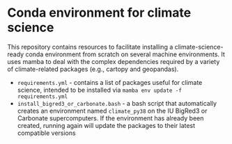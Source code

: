 # Conda environment for climate science

This repository contains resources to facilitate installing a climate-science-ready conda environment from scratch on several machine environments.  It uses mamba to deal with the complex dependencies required by a variety of climate-related packages (e.g., cartopy and geopandas).

* `requirements.yml` - contains a list of packages useful for climate science, intended to be installed via `mamba env update -f requirements.yml`
* `install_bigred3_or_carbonate.bash` - a bash script that automatically creates an environment named `climate_py38` on the IU BigRed3 or Carbonate supercomputers. If the environment has already been created, running again will update the packages to their latest compatible versions
